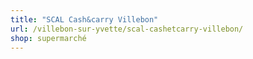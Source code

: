 ```yaml
---
title: "SCAL Cash&carry Villebon"
url: /villebon-sur-yvette/scal-cashetcarry-villebon/
shop: supermarché
---
```

